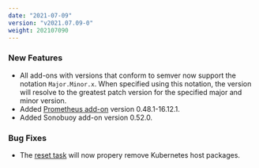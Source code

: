 ```yaml
---
date: "2021-07-09"
version: "v2021.07.09-0"
weight: 202107090
---
```


### <span class="label label-green">New Features</span>
- All add-ons with versions that conform to semver now support the notation `Major.Minor.x`. When specified using this notation, the version will resolve to the greatest patch version for the specified major and minor version.
- Added [Prometheus add-on](/docs/add-ons/prometheus) version 0.48.1-16.12.1.
- Added Sonobuoy add-on version 0.52.0.

### <span class="label label-orange">Bug Fixes</span>
- The [reset task](/docs/install-with-kurl/adding-nodes#resetting-a-node) will now propery remove Kubernetes host packages.
